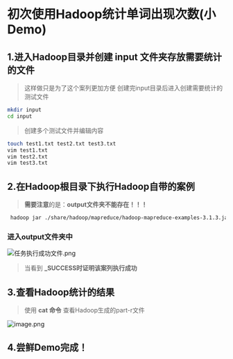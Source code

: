 # 初次使用Hadoop统计单词出现次数(小Demo)

## 1.进入Hadoop目录并创建 input 文件夹存放需要统计的文件

> 这样做只是为了这个案列更加方便 创建完input目录后进入创建需要统计的测试文件
> 

```bash
mkdir input
cd input
```

> 创建多个测试文件并编辑内容
> 

```bash
touch test1.txt test2.txt test3.txt
vim test1.txt
vim test2.txt
vim test3.txt
```

## 2.在Hadoop根目录下执行Hadoop自带的案例

> **需要注意**的是：**output文件夹不能存在！！！**
> 

```bash
 hadoop jar ./share/hadoop/mapreduce/hadoop-mapreduce-examples-3.1.3.jar wordcount ./input output
```

### 进入output文件夹中

![任务执行成功文件.png](任务执行成功文件.png)

> 当看到 **_SUCCESS时证明该案列执行成功**
> 

## 3.查看Hadoop统计的结果

> 使用 **cat 命令** 查看Hadoop生成的part-r文件
> 

![image.png](查看统计单词统计结果内容.png)

## 4.尝鲜Demo完成！